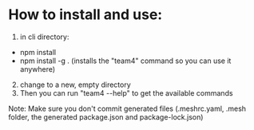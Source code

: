 # How to install and use:
1. in cli directory:
  - npm install
  - npm install -g . (installs the "team4" command so you can use it anywhere)
2. change to a new, empty directory
3. Then you can run "team4 --help" to get the available commands

Note: Make sure you don't commit generated files (.meshrc.yaml, .mesh folder, the generated package.json and package-lock.json)

